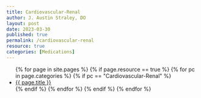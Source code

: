 ```yaml
---
title: Cardiovascular-Renal
author: J. Austin Straley, DO
layout: post
date: 2023-03-30
published: true
permalink: /cardiovascular-renal
resource: true
categories: [Medications]
---
```


<ul>
  {% for page in site.pages %}
    {% if page.resource == true %}
      {% for pc in page.categories %}
        {% if pc == "Cardiovascular-Renal" %}
          <li><a href="{{ page.url }}">{{ page.title }}</a></li>
        {% endif %}   <!-- cat-match-p -->
      {% endfor %}  <!-- page-category -->
    {% endif %}   <!-- resource-p -->
  {% endfor %}  <!-- page -->
</ul>